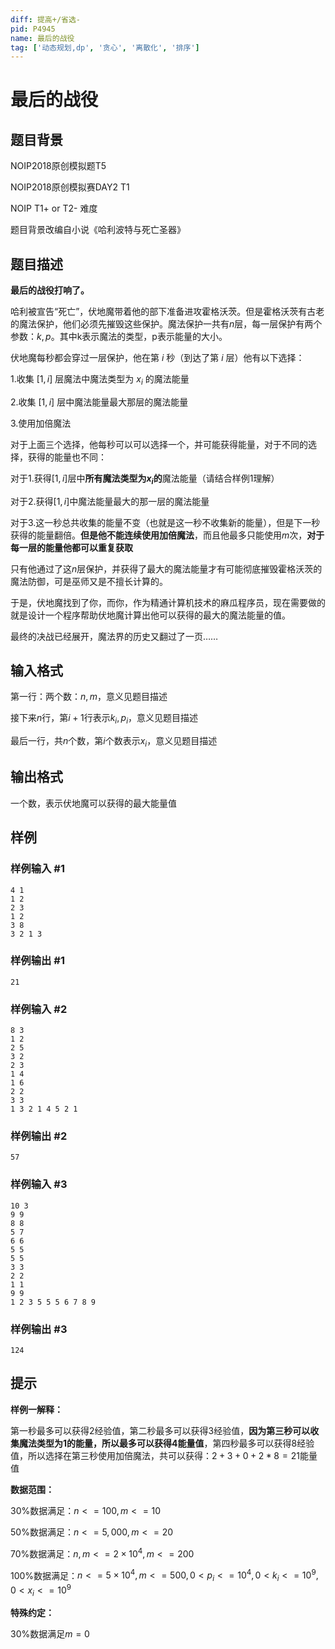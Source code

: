 ```yaml
---
diff: 提高+/省选-
pid: P4945
name: 最后的战役
tag: ['动态规划,dp', '贪心', '离散化', '排序']
---
```

# 最后的战役
## 题目背景

NOIP2018原创模拟题T5

NOIP2018原创模拟赛DAY2 T1

NOIP T1+ or T2-  难度

题目背景改编自小说《哈利波特与死亡圣器》
## 题目描述

**最后的战役打响了。**

哈利被宣告“死亡”，伏地魔带着他的部下准备进攻霍格沃茨。但是霍格沃茨有古老的魔法保护，他们必须先摧毁这些保护。魔法保护一共有$n$层，每一层保护有两个参数：$k,p$。其中k表示魔法的类型，p表示能量的大小。

伏地魔每秒都会穿过一层保护，他在第 $i$ 秒（到达了第 $i$ 层）他有以下选择：  


1.收集 $[1,i]$ 层魔法中魔法类型为 $x_i$ 的魔法能量

2.收集 $[1,i]$ 层中魔法能量最大那层的魔法能量

3.使用加倍魔法

对于上面三个选择，他每秒可以可以选择一个，并可能获得能量，对于不同的选择，获得的能量也不同：

对于1.获得$[1,i]$层中**所有魔法类型为$x_i$的**魔法能量（请结合样例1理解）

对于2.获得$[1,i]$中魔法能量最大的那一层的魔法能量

对于3.这一秒总共收集的能量不变（也就是这一秒不收集新的能量），但是下一秒获得的能量翻倍。**但是他不能连续使用加倍魔法**，而且他最多只能使用$m$次，**对于每一层的能量他都可以重复获取**

只有他通过了这$n$层保护，并获得了最大的魔法能量才有可能彻底摧毁霍格沃茨的魔法防御，可是巫师又是不擅长计算的。

于是，伏地魔找到了你，而你，作为精通计算机技术的麻瓜程序员，现在需要做的就是设计一个程序帮助伏地魔计算出他可以获得的最大的魔法能量的值。

最终的决战已经展开，魔法界的历史又翻过了一页……
## 输入格式

第一行：两个数：$n,m$，意义见题目描述

接下来$n$行，第$i+1$行表示$k_i,p_i$，意义见题目描述

最后一行，共$n$个数，第$i$个数表示$x_i$，意义见题目描述
## 输出格式

一个数，表示伏地魔可以获得的最大能量值
## 样例

### 样例输入 #1
```
4 1
1 2
2 3
1 2
3 8
3 2 1 3
```
### 样例输出 #1
```
21
```
### 样例输入 #2
```
8 3
1 2
2 5
3 2
2 3
1 4
1 6
2 2
3 3
1 3 2 1 4 5 2 1
```
### 样例输出 #2
```
57
```
### 样例输入 #3
```
10 3
9 9
8 8
5 7
6 6
5 5
5 5
3 3
2 2
1 1
9 9
1 2 3 5 5 5 6 7 8 9
```
### 样例输出 #3
```
124
```
## 提示

**样例一解释：**

第一秒最多可以获得2经验值，第二秒最多可以获得3经验值，**因为第三秒可以收集魔法类型为1的能量，所以最多可以获得4能量值**，第四秒最多可以获得8经验值，所以选择在第三秒使用加倍魔法，共可以获得：$2+3+0+2*8=21$能量值

**数据范围：**

30%数据满足：$n<=100,m<=10$

50%数据满足：$n<=5,000,m<=20$

70%数据满足：$n,m<=2\times 10^4,m<=200$

100%数据满足：$n<=5\times 10^4,m<=500,0<p_i<=10^4,0<k_i<=10^9,0<x_i<=10^9$

**特殊约定：**

30%数据满足$m=0$

